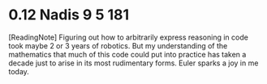 # 0.12 Nadis 9 5 181

[ReadingNote] Figuring out how to arbitrarily express reasoning in code took maybe 2 or 3 years of robotics. But my understanding of the mathematics that much of this code could put into practice has taken a decade just to arise in its most rudimentary forms. Euler sparks a joy in me today.
